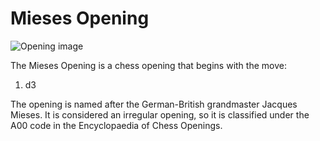 # Mieses Opening

![Opening image](https://www.thechesswebsite.com/wp-content/uploads/2017/03/mieses-opening.jpg)

The Mieses Opening is a chess opening that begins with the move:



1. d3

The opening is named after the German-British grandmaster Jacques Mieses. It is considered an irregular opening, so it is classified under the A00 code in the Encyclopaedia of Chess Openings.